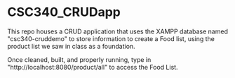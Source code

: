 # CSC340_CRUDapp
This repo houses a CRUD application that uses the XAMPP database named "csc340-cruddemo" to store information to create a Food list, using the product list we saw in class as a foundation.

Once cleaned, built, and properly running, type in "http://localhost:8080/product/all" to access the Food List.
